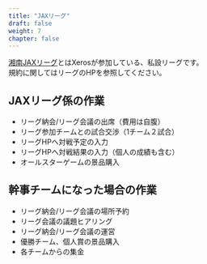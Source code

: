 ```yaml
---
title: "JAXリーグ"
draft: false
weight: 7
chapter: false
---
```


[湘南JAXリーグ](https://bb.vcuda.net/jax/)とはXerosが参加している、私設リーグです。  
規約に関してはリーグのHPを参照してください。

## JAXリーグ係の作業

- リーグ納会/リーグ会議の出席（費用は自腹）
- リーグ参加チームとの試合交渉（1チーム２試合）
- リーグHPへ対戦予定の入力
- リーグHPへ対戦結果の入力（個人の成績も含む）
- オールスターゲームの景品購入

## 幹事チームになった場合の作業

- リーグ納会/リーグ会議の場所予約
- リーグ会議の議題ヒアリング
- リーグ納会/リーグ会議の運営
- 優勝チーム、個人賞の景品購入
- 各チームからの集金
